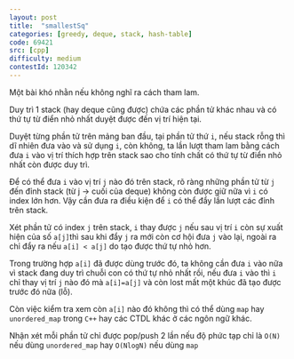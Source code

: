 ```yaml
---
layout: post
title:  "smallestSq"
categories: [greedy, deque, stack, hash-table]
code: 69421
src: [cpp]
difficulty: medium
contestId: 120342
---
```


Một bài khó nhằn nếu không nghĩ ra cách tham lam.

Duy trì 1 stack (hay deque cũng được) chứa các phần tử khác nhau và có thứ tự từ điển nhỏ nhất duyệt được đến vị trí hiện tại.

Duyệt từng phần tử trên mảng ban đầu, tại phần tử thứ `i`, nếu stack rỗng thì dĩ nhiên đưa vào và sử dụng `i`, còn không, ta lần lượt tham lam bằng cách đưa `i` vào vị trí thích hợp trên stack sao cho tính chất có thứ tự từ điển nhỏ nhất còn được duy trì.

Để có thể đưa `i` vào vị trí `j` nào đó trên stack, rõ ràng những phần tử từ `j` đến đỉnh stack (từ j -> cuối của deque) không còn được giữ nữa vì `i` có index lớn hơn. Vậy cần đưa ra điều kiện để `i` có thể đẩy lần lượt các đỉnh trên stack.

Xét phần tử  có index `j` trên stack, `i` thay được `j` nếu sau vị trí `i` còn sự xuất hiện của số `a[j]`thì sau khi đẩy `j` ra mới còn cơ hội đưa `j` vào lại, ngoài ra chỉ đẩy ra nếu `a[i] < a[j]` do tạo được thứ tự nhỏ hơn.

Trong trường hợp `a[i]` đã được dùng trước đó, ta không cần đưa `i` vào nữa vì stack đang duy trì chuỗi con có thứ tự nhỏ nhất rồi, nếu đưa `i` vào thì `i` chỉ thay vị trí `j` nào đó mà `a[i]=a[j]` và còn lost mất một khúc đã tạo được trước đó nữa (lỗ).

Còn việc kiểm tra xem còn `a[i]` nào đó không thì có thể dùng `map` hay `unordered_map` trong `C++` hay các CTDL khác ở các ngôn ngữ khác.

Nhận xét mỗi phần tử chỉ được pop/push 2 lần nếu độ phức tạp chỉ là `O(N)` nếu dùng `unordered_map` hay `O(NlogN)` nếu dùng `map`
